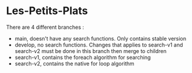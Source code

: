 # Les-Petits-Plats

There are 4 different branches :  
  
  - main, doesn't have any search functions. Only contains stable version  
  - develop, no search functions. Changes that applies to search-v1 and search-v2 must be done in this branch then merge to children  
  - search-v1, contains the foreach algorithm for searching  
  - search-v2, contains the native for loop algorithm  
